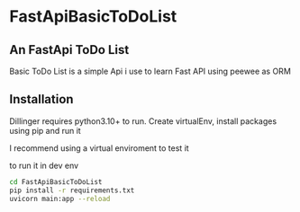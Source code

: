 # FastApiBasicToDoList

## An FastApi ToDo List
Basic ToDo List is a simple Api i use to learn Fast API using peewee as ORM

## Installation

Dillinger requires python3.10+ to run.
Create virtualEnv, install packages using pip and run it

I recommend using a virtual enviroment to test it

to run it in dev env
```sh
cd FastApiBasicToDoList
pip install -r requirements.txt
uvicorn main:app --reload      
```